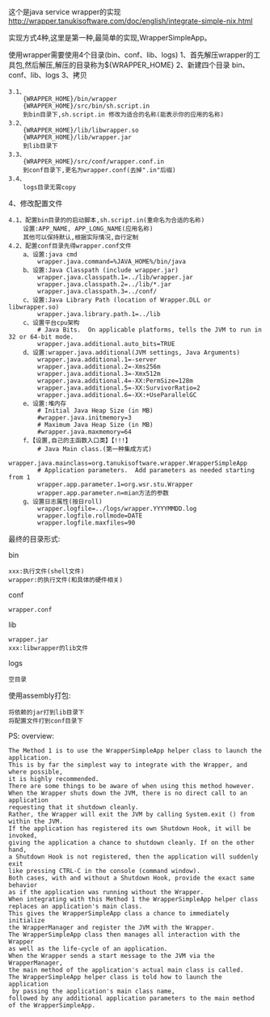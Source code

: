 这个是java service wrapper的实现
http://wrapper.tanukisoftware.com/doc/english/integrate-simple-nix.html

实现方式4种,这里是第一种,最简单的实现,WrapperSimpleApp。

使用wrapper需要使用4个目录(bin、conf、lib、logs)
1、首先解压wrapper的工具包,然后解压,解压的目录称为${WRAPPER_HOME}
2、新建四个目录
bin、conf、lib、logs
3、拷贝

    3.1、
        {WRAPPER_HOME}/bin/wrapper
        {WRAPPER_HOME}/src/bin/sh.script.in
        到bin目录下,sh.script.in 修改为适合的名称(能表示你的应用的名称)
    3.2、
        {WRAPPER_HOME}/lib/libwrapper.so
        {WRAPPER_HOME}/lib/wrapper.jar
        到lib目录下
    3.3、
        {WRAPPER_HOME}/src/conf/wrapper.conf.in
        到conf目录下,更名为wrapper.conf(去掉".in"后缀)
    3.4、
        logs目录无需copy
    
4、修改配置文件

    4.1、配置bin目录的的启动脚本,sh.script.in(重命名为合适的名称)
        设置:APP_NAME, APP_LONG_NAME(应用名称)
        其他可以保持默认,根据实际情况,自行定制
    4.2、配置conf目录先得wrapper.conf文件
        a、设置:java cmd
            wrapper.java.command=%JAVA_HOME%/bin/java
        b、设置:Java Classpath (include wrapper.jar)
            wrapper.java.classpath.1=../lib/wrapper.jar
            wrapper.java.classpath.2=../lib/*.jar
            wrapper.java.classpath.3=../conf/
        c、设置:Java Library Path (location of Wrapper.DLL or libwrapper.so)
            wrapper.java.library.path.1=../lib
        c、设置平台cpu架构
            # Java Bits.  On applicable platforms, tells the JVM to run in 32 or 64-bit mode.
            wrapper.java.additional.auto_bits=TRUE
        d、设置:wrapper.java.additional(JVM settings, Java Arguments)
            wrapper.java.additional.1=-server
            wrapper.java.additional.2=-Xms256m
            wrapper.java.additional.3=-Xmx512m
            wrapper.java.additional.4=-XX:PermSize=128m
            wrapper.java.additional.5=-XX:SurvivorRatio=2
            wrapper.java.additional.6=-XX:+UseParallelGC
        e、设置:堆内存
            # Initial Java Heap Size (in MB)
            #wrapper.java.initmemory=3
            # Maximum Java Heap Size (in MB)
            #wrapper.java.maxmemory=64
        f、【设置,自己的主函数入口类】【!!!】
            # Java Main class.(第一种集成方式)
            wrapper.java.mainclass=org.tanukisoftware.wrapper.WrapperSimpleApp
            # Application parameters.  Add parameters as needed starting from 1
            wrapper.app.parameter.1=org.wsr.stu.Wrapper
            wrapper.app.parameter.n=mian方法的参数
        g、设置日志属性(按日roll)
            wrapper.logfile=../logs/wrapper.YYYYMMDD.log
            wrapper.logfile.rollmode=DATE
            wrapper.logfile.maxfiles=90
            

最终的目录形式:

bin

    xxx:执行文件(shell文件)
    wrapper:的执行文件(和具体的硬件相关)

conf

    wrapper.conf

lib
    
    wrapper.jar
    xxx:libwrapper的lib文件

logs
    
    空目录
    
使用assembly打包:

    将依赖的jar打到lib目录下
    将配置文件打到conf目录下


PS:
overview:

    The Method 1 is to use the WrapperSimpleApp helper class to launch the application. 
    This is by far the simplest way to integrate with the Wrapper, and where possible, 
    it is highly recommended.
    There are some things to be aware of when using this method however. 
    When the Wrapper shuts down the JVM, there is no direct call to an application 
    requesting that it shutdown cleanly. 
    Rather, the Wrapper will exit the JVM by calling System.exit () from within the JVM. 
    If the application has registered its own Shutdown Hook, it will be invoked, 
    giving the application a chance to shutdown cleanly. If on the other hand, 
    a Shutdown Hook is not registered, then the application will suddenly exit 
    like pressing CTRL-C in the console (command window). 
    Both cases, with and without a Shutdown Hook, provide the exact same behavior 
    as if the application was running without the Wrapper.
    When integrating with this Method 1 the WrapperSimpleApp helper class 
    replaces an application's main class. 
    This gives the WrapperSimpleApp class a chance to immediately initialize 
    the WrapperManager and register the JVM with the Wrapper. 
    The WrapperSimpleApp class then manages all interaction with the Wrapper 
    as well as the life-cycle of an application. 
    When the Wrapper sends a start message to the JVM via the WrapperManager, 
    the main method of the application's actual main class is called.
    The WrapperSimpleApp helper class is told how to launch the application
     by passing the application's main class name, 
    followed by any additional application parameters to the main method of the WrapperSimpleApp.
